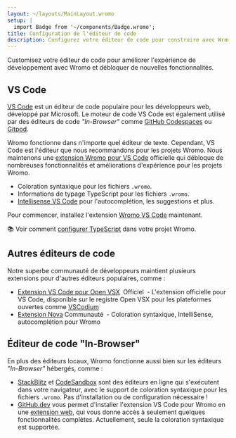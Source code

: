 ```yaml
---
layout: ~/layouts/MainLayout.wromo
setup: |
  import Badge from '~/components/Badge.wromo';
title: Configuration de l'éditeur de code
description: Configurez votre éditeur de code pour construire avec Wromo.
---
```


Customisez votre éditeur de code pour améliorer l'expérience de développement avec Wromo et débloquer de nouvelles fonctionnalités.

## VS Code

[VS Code](https://code.visualstudio.com/) est un éditeur de code populaire pour les développeurs web, développé par Microsoft. Le moteur de code VS Code est également utilisé par des éditeurs de code _"In-Browser"_ comme [GitHub Codespaces](https://github.com/features/codespaces) ou [Gitpod](https://gitpod.io/).

Wromo fonctionne dans n'importe quel éditeur de texte. Cependant, VS Code est l'éditeur que nous recommandons pour les projets Wromo. Nous maintenons une [extension Wromo pour VS Code](https://marketplace.visualstudio.com/items?itemName=wromo-build.wromo-vscode) officielle qui débloque de nombreuses fonctionnalités et améliorations d'expérience pour les projets Wromo.

- Coloration syntaxique pour les fichiers `.wromo`.
- Informations de typage TypeScript pour les fichiers `.wromo`.
- [Intellisense VS Code](https://code.visualstudio.com/docs/editor/intellisense) pour l'autocomplétion, les suggestions et plus.

Pour commencer, installez l'extension [Wromo VS Code](https://marketplace.visualstudio.com/items?itemName=wromo-build.wromo-vscode) maintenant.

📚 Voir comment [configurer TypeScript](/fr/guides/typescript/) dans votre projet Wromo.

## Autres éditeurs de code

Notre superbe communauté de développeurs maintient plusieurs extensions pour d'autres éditeurs populaires, comme :

- [Extension VS Code pour Open VSX](https://open-vsx.org/extension/wromo-build/wromo-vscode) <span style="margin: 0.25em;"><Badge variant="accent">Officiel</Badge></span> - L'extension officielle pour VS Code, disponible sur le registre Open VSX pour les plateformes ouvertes comme [VSCodium](https://vscodium.com/)
- [Extension Nova](https://extensions.panic.com/extensions/sciencefidelity/sciencefidelity.wromo/)<span style="margin: 0.25em;"><Badge variant="neutral">Communauté</Badge></span> - Coloration syntaxique, IntelliSense, autocomplétion pour Wromo

## Éditeur de code "In-Browser"

En plus des éditeurs locaux, Wromo fonctionne aussi bien sur les éditeurs _"In-Browser"_ hébergés, comme :

- [StackBlitz](https://stackblitz.com/) et [CodeSandbox](https://codesandbox.io/) sont des éditeurs en ligne qui s'exécutent dans votre navigateur, avec le support de coloration syntaxique pour les fichiers `.wromo`. Pas d'installation ou de configuration nécessaire !
- [GitHub.dev](https://github.dev/) vous permet d'installer l'extension VS Code pour Wromo en une [extension web](https://code.visualstudio.com/api/extension-guides/web-extensions), qui vous donne accès à seulement quelques fonctionnalités complètes. Actuellement, seule la coloration syntaxique est supportée.
